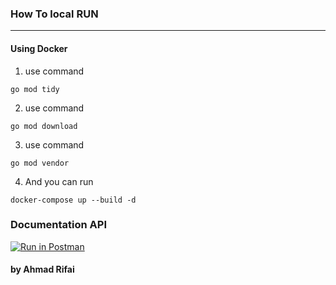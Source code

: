 ### How To local **RUN**
---

#### Using Docker
1. use command
```
go mod tidy
```
2. use command
```
go mod download
```
3. use command
```
go mod vendor
```
4. And you can run
```
docker-compose up --build -d
```

### Documentation API
[![Run in Postman](https://run.pstmn.io/button.svg)](https://app.getpostman.com/run-collection/17227203-48c9dcbd-920c-44e1-82bf-32655b9521ac?action=collection%2Ffork&collection-url=entityId%3D17227203-48c9dcbd-920c-44e1-82bf-32655b9521ac%26entityType%3Dcollection%26workspaceId%3D046b59fe-1f99-4039-9610-dc56134ac427#?env%5BGO-SIMPLE%5D=W3sia2V5IjoidXJsIiwidmFsdWUiOiJsb2NhbGhvc3Q6ODA4MCIsImVuYWJsZWQiOnRydWV9LHsia2V5IjoidG9rZW4iLCJ2YWx1ZSI6ImV5SmhiR2NpT2lKSVV6STFOaUlzSW5SNWNDSTZJa3BYVkNKOS5leUpsYldGcGJDSTZJbVY0WVcxd2JHVkFiV0ZwYkM1amIyMGlMQ0psZUhBaU9qRTJNams0T1RFMk1EVXNJbWh2YzNSdVlXMWxJam9pWm1GcGN5MU5RbEF1Ykc5allXd2lMQ0pwWVhRaU9pSXlNREl4TFRBNExUSTFWREV3T2pRd09qQTFMakExT1RNNE15c3dOem93TUNKOS5oT09RVzlvVEstelNCT2J5SHJ3a0Rtb0UxaktUcmZ2d3U4TWltajYtZWNFIiwiZW5hYmxlZCI6dHJ1ZX1d)
#### by **Ahmad Rifai**
